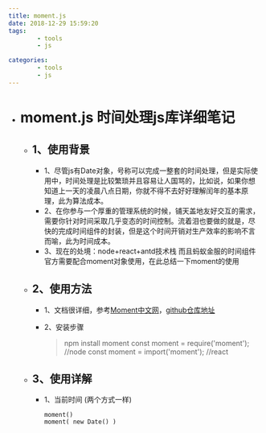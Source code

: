 ```yaml
---
title: moment.js
date: 2018-12-29 15:59:20
tags: 
        - tools
        - js 

categories: 
        - tools
        - js
---
```

* # moment.js 时间处理js库详细笔记
    + ## 1、使用背景
        +  1、尽管js有Date对象，号称可以完成一整套的时间处理，但是实际使用中，时间处理是比较繁琐并且容易让人国骂的，比如说，如果你想知道上一天的凌晨八点日期，你就不得不去好好理解闰年的基本原理，此为算法成本。
        +  2、在你参与一个厚重的管理系统的时候，铺天盖地友好交互的需求，需要你针对时间采取几乎变态的时间控制。流着泪也要做的就是，尽快的完成时间组件的封装，但是这个时间开销对生产效率的影响不言而喻，此为时间成本。
        + 3、现在的处境：node+react+antd技术栈  而且蚂蚁金服的时间组件官方需要配合moment对象使用，在此总结一下moment的使用
    + ## 2、使用方法
        + 1、文档很详细，参考[Moment中文网](http://momentjs.cn/docs/)，[github仓库地址](https://github.com/moment/moment/)

        + 2、安装步骤
            > npm install moment
            const moment = require('moment'); //node
            const moment = import('moment'); //react
    + ## 3、使用详解
        + 1、当前时间  (两个方式一样)
            ````
            moment()
            moment( new Date() ) 
            ````